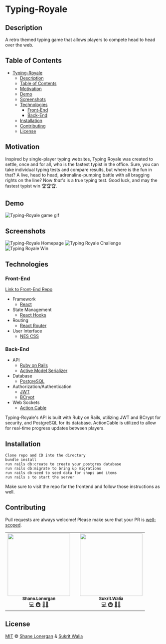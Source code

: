 # Typing-Royale

## Description

A retro themed typing game that allows players to compete head to head over the web.

## Table of Contents

- [Typing-Royale](#typing-royale)
  - [Description](#description)
  - [Table of Contents](#table-of-contents)
  - [Motivation](#motivation)
  - [Demo](#demo)
  - [Screenshots](#screenshots)
  - [Technologies](#technologies)
    - [Front-End](#front-end)
    - [Back-End](#back-end)
  - [Installation](#installation)
  - [Contributing](#contributing)
  - [License](#license)

## Motivation

Inspired by single-player typing websites, Typing Royale was created to settle, once and for all, who is the fastest typist in the office. Sure, you can take individual typing tests and compare results, but where is the fun in that? A live, head to head, adrenaline-pumping battle with all bragging rights on the line? Now *that's* is a true typing test. Good luck, and may the fastest typist win 🏆🏆🏆.

## Demo

![Typing-Royale game gif](https://i.imgur.com/eEvdXsb.gif)

## Screenshots

![Typing-Royale Homepage](https://i.imgur.com/QXsQMMZ.png)
![Typing Royale Challenge](https://i.imgur.com/F40B0i0.png)
![Typing Royale Win](https://i.imgur.com/F40B0i0.png)

## Technologies

### Front-End

[Link to Front-End Repo](https://github.com/wukrit/typing-royale-frontend)

- Framework
  - [React](https://reactjs.org/)
- State Management
  - [React Hooks](https://reactjs.org/docs/hooks-intro.html)
- Routing
  - [React Router](https://www.npmjs.com/package/react-router-dom)
- User Interface
  - [NES CSS](https://nostalgic-css.github.io/NES.css/)

### Back-End

- API
  - [Ruby on Rails](https://rubyonrails.org/)
  - [Active Model Serializer](https://github.com/rails-api/active_model_serializers)
- Database
  - [PostgreSQL](https://www.postgresql.org/)
- Authorization/Authentication
  - [JWT](https://jwt.io/)
  - [BCrypt](https://rubygems.org/gems/bcrypt/versions/3.1.12)
- Web Sockets
  - [Action Cable](https://guides.rubyonrails.org/action_cable_overview.html)

Typing-Royale's API is built with Ruby on Rails, utilizing JWT and BCrypt for security, and PostgreSQL for its database. ActionCable is utilized to allow for real-time progress updates between players.

## Installation

    Clone repo and CD into the directory
    bundle install
    run rails db:create to create your postgres database
    run rails db:migrate to bring up migrations
    run rails db:seed to seed data for shops and items
    run rails s to start the server

Make sure to visit the repo for the frontend and follow those instructions as well.

## Contributing

Pull requests are always welcome! Please make sure that your PR is [well-scoped](https://www.netlify.com/blog/2020/03/31/how-to-scope-down-prs/).

<table>
  <tr>
    <td align="center"><a href="http://shanelonergan.dev/"><img src="https://avatars2.githubusercontent.com/u/52255508?s=400&u=ca705fb2292c36027735a9b012b720a0ce869649&v=4" width="200px;" alt=""/><br /><sub><b>Shane Lonergan</b></sub></a><br /><a href="https://github.com/wukrit/typing-royale-backend/commits?author=shanelonergan" title="Code">💻</a> <a href="#infra-shanelonergan" title="Infrastructure (Hosting, Build-Tools, etc)">🚇</a> <a href="https://github.com/wukrit/typing-royale-backend/issues/created_by/shanelonergan" title="Bug reports">🐛</a><a href="#ideas-shanelonergan" title="Ideas, Planning, & Feedback">💡</a></td>
    <td></td>
    <td align="center"><a href="http://sukritwalia.com/"><img src="https://avatars2.githubusercontent.com/u/38337521?s=460&u=afce3b9688ccf5a6acfe2da752c572a3a0db8b1a&v=4" width="200px;" alt=""/><br /><sub><b>Sukrit Walia</b></sub></a><br /><a href="https://github.com/wukrit/typing-royale-backend/commits?author=wukrit" title="Code">💻</a> <a href="#infra-wukrit" title="Infrastructure (Hosting, Build-Tools, etc)">🚇</a> <a href="https://github.com/wukrit/typing-royale-backend/issues/created_by/wukrit" title="Bug reports">🐛</a><a href="#ideas-wukrit" title="Ideas, Planning, & Feedback">💡</a></td>
    </tr>
</table>

## License

[MIT](https://choosealicense.com/licenses/mit/) © [Shane Lonergan](https://github.com/shanelonergan/) & [Sukrit Walia](https://github.com/wukrit/)


